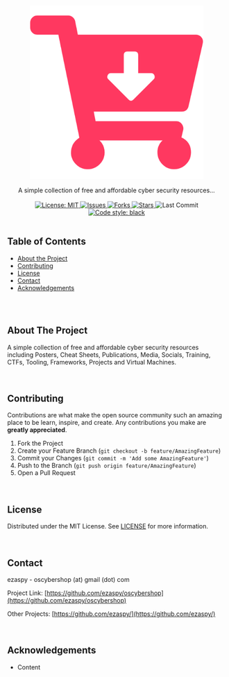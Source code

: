 <!-- PROJECT LOGO -->
<p align="center">
  <a href="https://github.com/ezaspy/oscybershop">
    <img src="main/content/logo.png" alt="Logo" width="400" height="400">
  </a>
  <p align="center">
    A simple collection of free and affordable cyber security resources...
    <br><br>
    <a href="https://mit-license.org">
      <img src="https://img.shields.io/github/license/ezaspy/oscybershop" alt="License: MIT">
    </a>
    <a href="https://github.com/ezaspy/oscybershop/issues">
      <img src="https://img.shields.io/github/issues/ezaspy/oscybershop" alt="Issues">
    </a>
    <a href="https://github.com/ezaspy/oscybershop/network/members">
      <img src="https://img.shields.io/github/forks/ezaspy/oscybershop" alt="Forks">
    <a href="https://github.com/ezaspy/oscybershop/stargazers">
      <img src="https://img.shields.io/github/stars/ezaspy/oscybershop" alt="Stars">
    </a>
    </a>
      <img src="https://img.shields.io/github/last-commit/ezaspy/oscybershop" alt="Last Commit">
    </a>
    <a href="https://github.com/psf/black">
      <img alt="Code style: black" src="https://img.shields.io/badge/code%20style-black-000000.svg">
    </a>
    <br><br>
  </p>
</p>

<!-- TABLE OF CONTENTS -->
## Table of Contents

* [About the Project](#about-the-project)
* [Contributing](#contributing)
* [License](#license)
* [Contact](#contact)
* [Acknowledgements](#acknowledgements)


<br><br>
<!-- ABOUT THE PROJECT -->
## About The Project

A simple collection of free and affordable cyber security resources including Posters, Cheat Sheets, Publications, Media, Socials, Training, CTFs, Tooling, Frameworks, Projects and Virtual Machines.
<br><br><br>

<!-- CONTRIBUTING -->
## Contributing

Contributions are what make the open source community such an amazing place to be learn, inspire, and create. Any contributions you make are **greatly appreciated**.

1. Fork the Project
2. Create your Feature Branch (`git checkout -b feature/AmazingFeature`)
3. Commit your Changes (`git commit -m 'Add some AmazingFeature'`)
4. Push to the Branch (`git push origin feature/AmazingFeature`)
5. Open a Pull Request
<br><br><br>


<!-- LICENSE -->
## License

Distributed under the MIT License. See [LICENSE](https://github.com/ezaspy/oscybershop/master/LICENSE.txt) for more information.
<br><br><br>


<!-- CONTACT -->
## Contact

ezaspy - oscybershop (at) gmail (dot) com

Project Link: [https://github.com/ezaspy/oscybershop](https://github.com/ezaspy/oscybershop)

Other Projects: [https://github.com/ezaspy/](https://github.com/ezaspy/)
<br><br><br>


<!-- ACKNOWLEDGEMENTS -->
## Acknowledgements
* Content

